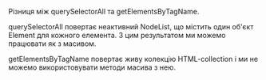 Різниця між querySelectorAll та getElementsByTagName.

querySelectorAll повертає неактивний NodeList, що містить один об'єкт Element для кожного елемента. 
З цим результатом ми можемо працювати як з масивом.

getElementsByTagName повертає живу колекцію HTML-collection і ми не можемо використовувати методи масива з нею.